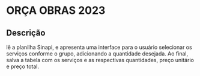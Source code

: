# ORÇA OBRAS 2023

## Descrição
lê a planilha Sinapi, e apresenta uma interface para o usuário selecionar os serviços conforme o grupo, adicionando a quantidade desejada. Ao final, salva a tabela com os serviços e as respectivas quantidades, preço unitário e preço total.

